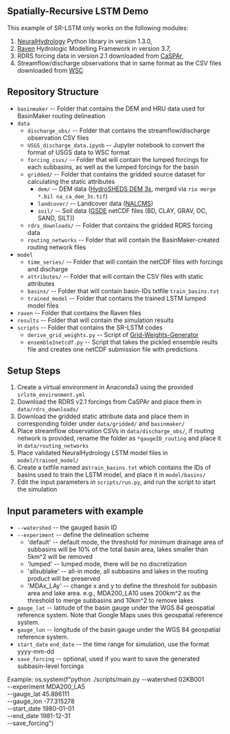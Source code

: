 ## Spatially-Recursive LSTM Demo
This example of SR-LSTM only works on the following modules:
1. [NeuralHydrology](https://neuralhydrology.github.io/) Python library in version 1.3.0, 
2. [Raven](http://raven.uwaterloo.ca/) Hydrologic Modelling Framework in version 3.7,
3. RDRS forcing data in version 2.1 downloaded from [CaSPAr](https://caspar-data.ca/),
4. Streamflow/discharge observations that in same format as the CSV files downloaded from [WSC](https://wateroffice.ec.gc.ca/search/historical_e.html)

## Repository Structure
- `basinmaker` -- Folder that contains the DEM and HRU data used for BasinMaker routing delineation
- `data` 
    - `discharge_obs/` -- Folder that contains the streamflow/discharge observation CSV files
    - `USGS_discharge_data.ipynb` -- Jupyter notebook to convert the format of USGS data to WSC format
    - `forcing_csvs/` -- Folder that will contain the lumped forcings for each subbasins, as well as the lumped forcings for the basin
    - `gridded/` -- Folder that contains the gridded source dataset for calculating the static attributes
        - `dem/` -- DEM data ([HydroSHEDS DEM 3s](https://www.dropbox.com/sh/hmpwobbz9qixxpe/AAAyFvMjPf92oRrw-I-ydyova/HydroSHEDS_DEM/DEM_3s_BIL), merged via `rio merge *.bil na_ca_dem_3s.tif`)
        - `landcover/` -- Landcover data ([NALCMS](http://www.cec.org/north-american-environmental-atlas/land-cover-30m-2020/))
        - `soil/` -- Soil data ([GSDE](http://globalchange.bnu.edu.cn/research/soilw) netCDF files (BD, CLAY, GRAV, OC, SAND, SILT))
    - `rdrs_downloads/` -- Folder that contains the gridded RDRS forcing data
    - `routing_networks` -- Folder that will contain the BasinMaker-created routing network files
- `model` 
    - `time_series/` -- Folder that will contain the netCDF files with forcings and discharge
    - `attributes/` -- Folder that will contain the CSV files with static attributes
    - `basins/` -- Folder that will contain basin-IDs txtfile `train_basins.txt`
    - `trained_model` -- Folder that contains the trained LSTM lumped model files
- `raven` -- Folder that contains the Raven files
- `results` -- Folder that will contain the simulation results
- `scripts` -- Folder that contains the SR-LSTM codes
    - `derive_grid_weights.py` -- Script of [Grid-Weights-Generator](https://github.com/julemai/GridWeightsGenerator)
    - `ensemble2netcdf.py` -- Script that takes the pickled ensemble reults file and creates one netCDF submission file with predictions
    
## Setup Steps
1. Create a virtual environment in Anaconda3 using the provided `srlstm_environment.yml`
2. Download the RDRS v2.1 forcings from CaSPAr and place them in `data/rdrs_downloads/`
3. Download the gridded static attribute data and place them in corresponding folder under `data/gridded/` and `basinmaker/`
4. Place streamflow observation CSVs in `data/discharge_obs/`, if routing network is provided, rename the folder as `*gaugeID_routing` and place it in `data/routing_networks`
5. Place validated NeuralHydrology LSTM model files in `model/trained_model/`
6. Create a txtfile named as`train_basins.txt` which contains the IDs of basins used to train the LSTM model, and place it in `model/basins/`
7. Edit the input parameters in `scripts/run.py`, and run the script to start the simulation

## Input parameters with example
- `--watershed` -- the gauged basin ID
- `--experiment` -- define the delineation scheme
    - 'default' -- default mode, the threshold for minimum drainage area of subbasins will be 10% of the total basin area, lakes smaller than 5km^2 will be removed
    - 'lumped' -- lumped mode, there will be no discretization
    - 'allsublake' -- all-in mode, all subbasins and lakes in the routing product will be preserved
    - 'MDAx_LAy' -- change x and y to define the threshold for subbasin area and lake area. e.g., MDA200_LA10 uses 200km^2 as the threshold to merge subbasins and 10km^2 to remove lakes 
- `gauge_lat` -- latitude of the basin gauge under the WGS 84 geospatial reference system. Note that Google Maps uses this geospatial reference system.
- `gauge_lon` -- longitude of the basin gauge under the WGS 84 geospatial reference system.
- `start_date` `end_date` -- the time range for simulation, use the format yyyy-mm-dd
- `save_forcing` -- optional, used if you want to save the generated subbasin-level forcings

Example:
    os.system(f"python ./scripts/main.py  --watershed 02KB001\
                                        --experiment MDA200_LA5\
                                        --gauge_lat 45.886111\
                                        --gauge_lon -77.315278\
                                        --start_date 1980-01-01\
                                        --end_date 1981-12-31\
                                        --save_forcing")
